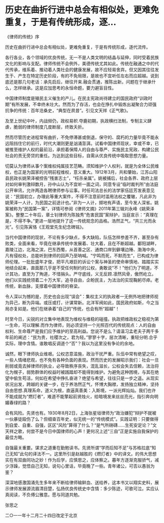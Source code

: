 # 历史在曲折行进中总会有相似处，更难免重复，于是有传统形成，逐...

《律师的传统》序

历史在曲折行进中总会有相似处，更难免重复，于是有传统形成，逐代流传。

各行各业，各个领域的优良传统，无一不是人类文明的结晶与延伸，同时受着民族文化的影响与支配。律师传统不会例外，美德传统尤其如此。传统在融通之中的代代传承，维系着、推动着人类社会的健康发展，故不应轻易舍弃。但又因其往往发生于、产生在特定历史阶段，有的不免局限，是故也不宜听任左右而应超越。说到底还是那几句老话：承先启后，继往开来.融会贯通，推陈出新。问题在于继承什么，怎样继承。这是应加思考的永恒命题，要力避盲目性。

中国律师制度是殖民主义催生的产儿。在民主宪政尚待建立的国民政府“训政时期”有所发展，不幸终未壮大。然而为了存活，也会在挣扎中锻炼出凝聚合力顽强抗争的传统：百年沧桑史，“典型在夙昔”。引见文天祥《正气歌》。

及至上世纪中叶，内战频仍，政权易帜.夺鹿初期，执政横扫法制，专制主义肆虐，脆弱的律师制度几度断层，终致夭折。

然而尽管历史进程常有曲折，不免停滞甚或倒退，保守的、腐朽的力量毕竟不能永远阻挡住它的前行，时代大潮则更是汹涌澎湃。试看中国律师现状，幸或不幸，已被推至维护人权的最前沿，承担着保障人的自由与尊严、实施民主宪政、构建公民社会的责无旁贷的重任。为达到这些目标，自需从优良传统中吸取思想力量。

切莫认为律师从事个案维权纯属技艺范畴。须知维护个人权利，就是为全体公民维权，也正是为国家的光明前程维权，意义重大。1912年3月，共和肇始，江苏山阳县民政长姚荣泽被控告“残害志士”，“枉杀亲属”。姚被捕后，社会各界、政府上层对如何审判激辩数月，孙中山认为不宜听一面之词，同意专设“临时裁判所”由法庭公开审讯，允许两造各聘律师参与讼事。时任司法总长的法学家伍廷芳发表意见说：“民国初立，办理此等重大案件，不得不注意前时滥用法权之覆辙，凡此非为姚荣泽一人计，为民国之前途计也。”非为一人计，掷地有声语，至今发人深省。姚案被称为“民国第一案”，详情可参阅《律师文摘》2011年第三辑刘永峰《姚荣泽案》。整整二十年后，章士钊律师为陈独秀“危害民国”案辩护，当庭宣示：“真理在是，不得不争。”更进一层地提升了这一传统观念的品格。浩然正气，“共三光而永光”。引见陈寅恪《王观堂先生纪念碑铭》。

当代中国律师的现状，不论有多少缺点，多大缺陷，队伍怎样参差不齐，甚至杂有败类，全面来看，毕竟在继承传统中发展着、壮大着，且在不断超越。鄱阳湖畔，嘉陵江边，北海之滨，巴东西蜀，从首善之区、通商口岸到僻壤边陲、渤海中央，凡有侵权处，总能听到律师的回声乃至呐喊。“宁鸣而死，不默而生”，已构成为律师伦理。一批批盛年才俊，把平凡艰巨的诉讼个案与神圣的使命审慎地、踏踏实实地结合起来，直面那几乎是不受任何制约的公权，勇敢说“不！”他们为了明道，不计其功，直至为了殉道，不惜捐头。严守底线，义无反顾.凛然风骨，傲然屹立。他们以实践统领着二十万大军，追寻自由，企盼民主，为法治的实现鞠躬尽瘁。老传统，新血脉，支撑着中国律师的脊梁。

令人深以为憾的是，历史也会出现“误会”：集权主义的执政者一无例外地把律师视为异己，断为异端。或压或打，计谋常新。北洋军阀如此，国民政府如斯，今之当局亦复如是。他们在继承着“自己的”传统，也会有所“超越”！

时至今日，尖锐的对立集中地表现为维权与维稳的碰撞。执政把维政权之稳视为第一生命，可以理解.而作为律师，则必须坚持一个光照百代的传统观点：人的自由权利、生命尊严是我们应予维护的至高利益。您说不是么？请温习孟老夫子两千多年前的阐述：“民为贵，社稷次之，君为轻。”寥寥十字，层次清晰，重轻分明.合乎实际，理中含情。谁敢唱反调道个“否”？我以为这里没有争论的余地。

诚然，眼下律师执业维艰。公权恣意滥施，政治干扰严重。队伍中常有绝望之叹，一些人情绪悲观，也不免有各种负面的表现。然而历史的发展昭示我们：社会一旦削弱或竟去掉律师的执业，必导致秩序丧失，混乱滋长，公权会失去信赖，法治将化为幌子，弱势群体的权益时被践踏却不能得到维护。为避免这种困境，与其在绝望中偷生苟活，何如在希望中挣扎奋进？绝望与希望，往往只是一步之遥。从现实状况出发，跨越的关键一步，在于养浩然正气，怀博大胸襟，发扬独立精神，坚持自由思想.真理系命，道义为根，直逼真善美：入斯境，一派光辉灿灿。我们也许不能成就为“燃灯者”，难道不能擎起前贤烛火，给暗境发来丝丝亮光，指引奔向明媚春绿的路？

会有风险。先贤也有。1930年8月2日，上海张星垣律师为“政治嫌犯”辩护不就被一伙暴徒殴伤了么？但细查百年史，似无统一的“传统模式”。实践证明：只要做得到自爱、自重、自强，区区“风险”算得了什么？“是气所磅礴……生死安足论？”文天祥之歌，何尝不是今日中国律师的心声！更何况上述“三自”正是实施自我保护的最佳方略。

自强最关重要。谋求之道重在勤勉读书。先贤所谓“学而后知不足”与苏格拉底“知己无知”此句的译法不一。这里所引是赵越胜的《燃灯者》中的译文。的伟大思想实在有双曲同功之妙！作为后学，应慎思之，应体察之。暮年方逐渐克服骄气，减少浮躁，觉悟自己无知，说句心里话，毕竟晚了一些。青年诸公，可否以愚翁为鉴？

深深地感激国涌先生多年来不断给律师输鲜血、送给养，这本书又以翔实史料，展示律师发展源流眉清目楚，弘扬优良传统史中含情：多少陈迹，可歌可泣。实应认真阅读，不负傅公雅意。愿与同道共勉。

张思之

二○一一年十二月二十四日改定于北京